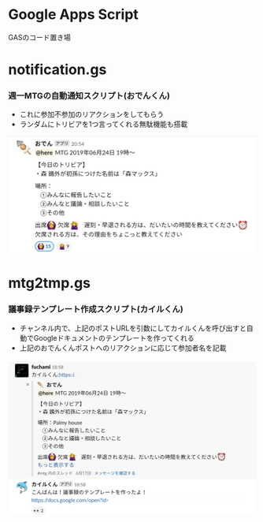 # Google Apps Script
GASのコード置き場

# notification.gs
### 週一MTGの自動通知スクリプト(おでんくん)
- これに参加不参加のリアクションをしてもらう
- ランダムにトリビアを1つ言ってくれる無駄機能も搭載

![おでんくん](/image/oden.png)

# mtg2tmp.gs
### 議事録テンプレート作成スクリプト(カイルくん)
- チャンネル内で、上記のポストURLを引数にしてカイルくんを呼び出すと自動でGoogleドキュメントのテンプレートを作ってくれる
- 上記のおでんくんポストへのリアクションに応じて参加者名を記載

![カイルくん](/image/kairu.png)
